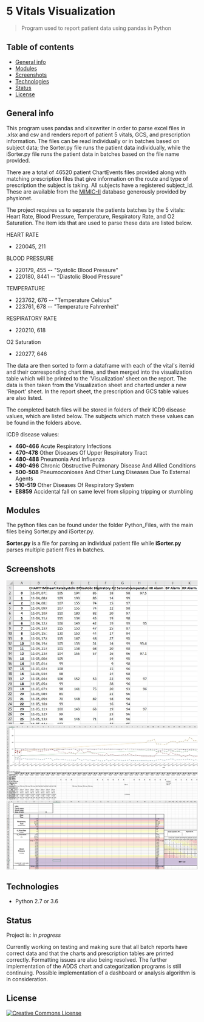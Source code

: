 # 5 Vitals Visualization
> Program used to report patient data using pandas in Python 

## Table of contents
* [General info](#general-info)
* [Modules](#modules)
* [Screenshots](#screenshots)
* [Technologies](#technologies)
* [Status](#status)
* [License](#license)

## General info
This program uses pandas and xlsxwriter in order to parse excel files in .xlsx
and csv and renders report of patient 5 vitals, GCS, and prescription information.
The files can be read individually or in batches based on subject data; the Sorter.py
file runs the patient data individually, while the iSorter.py file runs the patient
data in batches based on the file name provided. 

There are a total of 46520 patient ChartEvents files provided along with matching
prescription files that give information on the route and type of prescription
the subject is taking. All subjects have a registered subject_id. These are available
from the <a href="https://mimic.physionet.org/">MIMIC-II</a> database generously provided
by physionet.

The project requires us to separate the patients batches by the 5 vitals: Heart Rate,
Blood Pressure, Temperature, Respiratory Rate, and O2 Saturation. The item ids that
are used to parse these data are listed below.

HEART RATE
- 220045, 211

BLOOD PRESSURE
- 220179, 455 -- "Systolic Blood Pressure"
- 220180, 8441 -- "Diastolic Blood Pressure"

TEMPERATURE
- 223762, 676 -- "Temperature Celsius"
- 223761, 678 -- "Temperature Fahrenheit"

RESPIRATORY RATE
- 220210, 618

O2 Saturation
- 220277, 646

The data are then sorted to form a dataframe with each of the vital's itemid and their 
corresponding chart time, and then merged into the visualization table which will be 
printed to the 'Visualization' sheet on the report. The data is then taken from the
Visualization sheet and charted under a new 'Report' sheet. In the report sheet, the
prescription and GCS table values are also listed.

The completed batch files will be stored in folders of their ICD9 disease values, which
are listed below. The subjects which match these values can be found in the folders
above.

ICD9 disease values:
- <b>460-466</b>  Acute Respiratory Infections
- <b>470-478</b>  Other Diseases Of Upper Respiratory Tract
- <b>480-488</b>  Pneumonia And Influenza
- <b>490-496</b>  Chronic Obstructive Pulmonary Disease And Allied Conditions
- <b>500-508</b>  Pneumoconioses And Other Lung Diseases Due To External Agents
- <b>510-519</b>  Other Diseases Of Respiratory System
- <b>E8859</b>    Accidental fall on same level from slipping tripping or stumbling

## Modules
The python files can be found under the folder Python_Files, with the main files being
Sorter.py and iSorter.py.

<b>Sorter.py</b> is a file for parsing an individual patient file while <b>iSorter.py</b>
parses multiple patient files in batches.

## Screenshots
![](./Images/visTable.jpg)
![](./Images/report.jpg)
![](./Images/ADDS.jpg)

## Technologies
* Python 2.7 or 3.6

## Status
Project is: _in progress_

Currently working on testing and making sure that all batch reports have correct data and
that the charts and prescription tables are printed correctly. Formatting issues are also 
being resolved. The further implementation of the ADDS chart and categorization programs
is still continuing. Possible implementation of a dashboard or analysis algorithm is in 
consideration.

## License
<a rel="license" href="https://creativecommons.org/licenses/by-nc-sa/3.0/">
    <img alt="Creative Commons License" style="border-width:0" src="https://licensebuttons.net/l/by-nc-sa/3.0/88x31.png" />
</a>